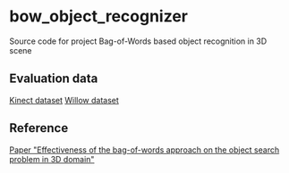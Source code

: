 # bow_object_recognizer
Source code for project Bag-of-Words based object recognition in 3D scene

## Evaluation data
[Kinect dataset](https://repo.acin.tuwien.ac.at/tmp/permanent/ghv_results/dataset_index.php)
[Willow dataset](https://repo.acin.tuwien.ac.at/tmp/permanent/ghv_results/dataset_index.php)

## Reference
[Paper "Effectiveness of the bag-of-words approach on the object search problem in 3D domain"](https://dl.acm.org/citation.cfm?id=3154365)
